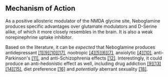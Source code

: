 <span id="mechanism-of-action"></span>
## Mechanism of Action

As a positive allosteric modulator of the NMDA glycine site, Neboglamine produces specific advantages over glutamate modulators and D-Serine alike, of which it more closely resembles in the brain. It is also a weak norepinephrine uptake inhibitor.

Based on the literature, it can be *expected* that Neboglamine produces antidepressant <a title="Acute amino acid D-serine administration, similar to ketamine, produces antidepressant-like effects through the identical mechanisms" rel="noreferrer" class="ref" target="_blank" href="https://sci-hub.hkvisa.net/https://pubs.acs.org/doi/10.1021/acs.jafc.7b04217">[1]</a><a title="Xytis XY2401 Product Pipeline" rel="noreferrer" class="ref"  target="_blank" href="https://web.archive.org/web/20081006061116/http://www.xytis.com/Pipeline/xy2401.html">[9]</a></a><a title="Pilot controlled trial of d-serine for the treatment of post-traumatic stress disorder" rel="noreferrer" class="ref"  target="_blank" href="https://academic.oup.com/ijnp/article/12/9/1275/667286?login=false">[10]</a><a title="Acute D-serine treatment produces antidepressant-like effects in rodents" rel="noreferrer" class="ref"  target="_blank" href="https://www.ncbi.nlm.nih.gov/pmc/articles/PMC3278496/">[17]</a>, nootropic <a title="Behavioral and cognitive effects of the N-methyl-D-aspartate receptor co-agonist D-serine in healthy humans: initial findings" rel="noreferrer" class="ref"  target="_blank" href="https://pubmed.ncbi.nlm.nih.gov/25554623/">[4]</a><a title="The effect of D-serine administration on cognition and mood in older adults" rel="noreferrer" class="ref"  target="_blank" href="https://www.oncotarget.com/article/7691/text/">[5]</a><a title="CR 2249: a New Putative Memory Enhancer. Behavioural Studies on Learning and Memory in Rats and Mice" rel="noreferrer" class="ref"  target="_blank" href="https://sci-hub.hkvisa.net/https://doi.org/10.1111/j.2042-7158.1996.tb03938.x#">[6]</a><a title="Cognition Enhancing Profile of CR 2249, a  New NMDA-Glycine Site Modulator" rel="noreferrer" class="ref"  target="_blank" href="https://onlinelibrary.wiley.com/doi/pdf/10.1111/j.1527-3458.1997.tb00326.x">[7]</a>, anxiolytic <a title="Behavioral and cognitive effects of the N-methyl-D-aspartate receptor co-agonist D-serine in healthy humans: initial findings" rel="noreferrer" class="ref"  target="_blank" href="https://pubmed.ncbi.nlm.nih.gov/25554623/">[4]</a><a title="Pilot controlled trial of d-serine for the treatment of post-traumatic stress disorder" rel="noreferrer" class="ref" target="_blank" href="https://academic.oup.com/ijnp/article/12/9/1275/667286?login=false">[10]</a>, anti-Parkinson's <a title="D-Serine in Neuropsychiatric Disorders: New Advances" rel="noreferrer" class="ref"  target="_blank" href="https://www.hindawi.com/journals/apsy/2014/859735/">[11]</a>, and anti-Schizophrenia effects <a title="Meta-Analysis of the Efficacy of Adjunctive NMDA Receptor Modulators in Chronic Schizophrenia" rel="noreferrer" class="ref"  target="_blank" href="https://sci-hub.se/https://link.springer.com/article/10.2165/11586650-000000000-00000">[12]</a>. Interestingly, it could produce an anti-hedonistic effect as well, including drug addiction <a title="Xytis XY2401 Product Pipeline" rel="noreferrer" class="ref"  target="_blank" href="https://web.archive.org/web/20081006061116/http://www.xytis.com/Pipeline/xy2401.html">[9]</a><a title="D-serine facilitates the effects of extinction to reduce cocaine-primed reinstatement of drug-seeking behavior" rel="noreferrer" class="ref"  target="_blank" href="https://pubmed.ncbi.nlm.nih.gov/19595781/">[13]</a><a title="D-Serine and D-Cycloserine Reduce Compulsive Alcohol Intake in Rats" rel="noreferrer" class="ref"  target="_blank" href="https://www.ncbi.nlm.nih.gov/labs/pmc/articles/PMC4538350/">[14]</a><a title="Morphine-induced inhibition of Ca2+ -dependent d-serine release from astrocytes suppresses excitability of GABAergic neurons in the nucleus accumbens" rel="noreferrer" class="ref"  target="_blank" href="https://pubmed.ncbi.nlm.nih.gov/27239019/">[15]</a>, diet preference <a title="Control of Appetite and Food Preference by NMDA Receptor and Its Co-Agonist d-Serine" rel="noreferrer" class="ref"  target="_blank" href="https://sci-hub.hkvisa.net/https://www.mdpi.com/1422-0067/17/7/1081">[16]</a> and *potentially* aberrant sexuality <a title="A glial amino-acid transporter controls synapse strength and homosexual courtship in Drosophila" rel="noreferrer" class="ref"  target="_blank" href="https://www.ncbi.nlm.nih.gov/pmc/articles/PMC2196133/">[18]</a>.